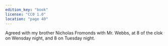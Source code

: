 ```yaml
---
edition_key: "book"
license: "CC0 1.0"
location: "page 40"
---
```

Agreed with my brother Nicholas Fromonds
with Mr. Webbs, at 8 of the clok on Wensday night, and 8 on
Tuesday night.
